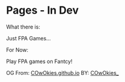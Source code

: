 # Pages - In Dev

What there is:

Just FPA Games...

For Now:

Play FPA games on Fantcy!

OG From: [COwOkies.github.io](https://github.com/COwOkies/COwOkies.github.io)
BY: [COwOkies_](https://github.com/COwOkies)
